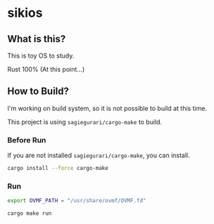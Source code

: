 # sikios

## What is this?

This is toy OS to study.

Rust 100% (At this point...)

## How to Build?

I'm working on build system, so it is not possible to build at this time.

This project is using `sagiegurari/cargo-make` to build.

### Before Run

If you are not installed `sagiegurari/cargo-make`, you can install.

```bash
cargo install --force cargo-make
```

### Run

```bash
export OVMF_PATH = "/usr/share/ovmf/OVMF.fd"

cargo make run
```
